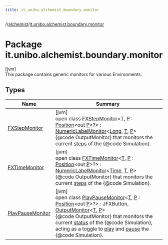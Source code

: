 ```yaml
---
title: it.unibo.alchemist.boundary.monitor
---
```

//[alchemist](../../index.html)/[it.unibo.alchemist.boundary.monitor](index.html)



# Package it.unibo.alchemist.boundary.monitor



[jvm]\
This package contains generic monitors for various Environments.



## Types


| Name | Summary |
|---|---|
| [FXStepMonitor](-f-x-step-monitor/index.html) | [jvm]<br>open class [FXStepMonitor](-f-x-step-monitor/index.html)<[T](-f-x-step-monitor/index.html), [P](-f-x-step-monitor/index.html) : [Position](../it.unibo.alchemist.model.interfaces/-position/index.html)<out [P](../it.unibo.alchemist.boundary.interfaces/-draw-command/index.html)>?> : [NumericLabelMonitor](../it.unibo.alchemist.boundary.monitor.generic/-numeric-label-monitor/index.html)<[Long](https://docs.oracle.com/javase/8/docs/api/java/lang/Long.html), [T](../it.unibo.alchemist.boundary.gui.view.properties/-property-type-adapter/index.html), [P](../it.unibo.alchemist.boundary.interfaces/-draw-command/index.html)> <br>{@code OutputMonitor} that monitors the current [steps](../it.unibo.alchemist.core.interfaces/-simulation/get-step.html) of the {@code Simulation}. |
| [FXTimeMonitor](-f-x-time-monitor/index.html) | [jvm]<br>open class [FXTimeMonitor](-f-x-time-monitor/index.html)<[T](-f-x-time-monitor/index.html), [P](-f-x-time-monitor/index.html) : [Position](../it.unibo.alchemist.model.interfaces/-position/index.html)<out [P](../it.unibo.alchemist.boundary.interfaces/-draw-command/index.html)>?> : [NumericLabelMonitor](../it.unibo.alchemist.boundary.monitor.generic/-numeric-label-monitor/index.html)<[Time](../it.unibo.alchemist.model.interfaces/-time/index.html), [T](../it.unibo.alchemist.boundary.gui.view.properties/-property-type-adapter/index.html), [P](../it.unibo.alchemist.boundary.interfaces/-draw-command/index.html)> <br>{@code OutputMonitor} that monitors the current [steps](../it.unibo.alchemist.core.interfaces/-simulation/get-step.html) of the {@code Simulation}. |
| [PlayPauseMonitor](-play-pause-monitor/index.html) | [jvm]<br>open class [PlayPauseMonitor](-play-pause-monitor/index.html)<[T](-play-pause-monitor/index.html), [P](-play-pause-monitor/index.html) : [Position](../it.unibo.alchemist.model.interfaces/-position/index.html)<out [P](../it.unibo.alchemist.boundary.interfaces/-draw-command/index.html)>?> : JFXButton, [OutputMonitor](../it.unibo.alchemist.boundary.interfaces/-output-monitor/index.html)<[T](../it.unibo.alchemist.boundary.gui.view.properties/-property-type-adapter/index.html), [P](../it.unibo.alchemist.boundary.interfaces/-draw-command/index.html)> <br>{@code OutputMonitor} that monitors the current [status](../it.unibo.alchemist.core.interfaces/-status/index.html) of the {@code Simulation}, acting as a toggle to [play](../it.unibo.alchemist.core.interfaces/-simulation/play.html) and [pause](../it.unibo.alchemist.core.interfaces/-simulation/pause.html) the {@code Simulation}. |


